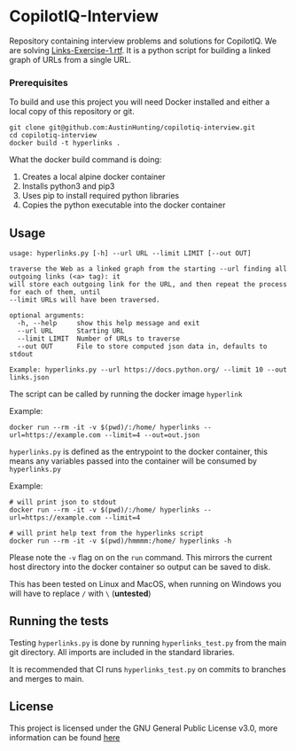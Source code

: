 # CopilotIQ-Interview

Repository containing interview problems and solutions for CopilotIQ.
We are solving [Links-Exercise-1.rtf](./Links-Exercise-1.rtf). It is a python script for building a linked graph of URLs from a single URL.

### Prerequisites

To build and use this project you will need Docker installed and either a local copy of this repository or git.

```
git clone git@github.com:AustinHunting/copilotiq-interview.git
cd copilotiq-interview
docker build -t hyperlinks .
```

What the docker build command is doing:
1. Creates a local alpine docker container
1. Installs python3 and pip3
1. Uses pip to install required python libraries
1. Copies the python executable into the docker container

## Usage

```
usage: hyperlinks.py [-h] --url URL --limit LIMIT [--out OUT]

traverse the Web as a linked graph from the starting --url finding all outgoing links (<a> tag): it
will store each outgoing link for the URL, and then repeat the process for each of them, until
--limit URLs will have been traversed.

optional arguments:
  -h, --help     show this help message and exit
  --url URL      Starting URL
  --limit LIMIT  Number of URLs to traverse
  --out OUT      File to store computed json data in, defaults to stdout

Example: hyperlinks.py --url https://docs.python.org/ --limit 10 --out links.json
```

The script can be called by running the docker image `hyperlink`

Example:

```
docker run --rm -it -v $(pwd)/:/home/ hyperlinks --url=https://example.com --limit=4 --out=out.json
```

`hyperlinks.py` is defined as the entrypoint to the docker container, this means any variables passed into the container will be consumed by `hyperlinks.py`

Example:

```
# will print json to stdout
docker run --rm -it -v $(pwd)/:/home/ hyperlinks --url=https://example.com --limit=4

# will print help text from the hyperlinks script
docker run --rm -it -v $(pwd)/hmmmm:/home/ hyperlinks -h
```

Please note the `-v` flag on on the `run` command. This mirrors the current host directory into the docker container so output can be saved to disk.

This has been tested on Linux and MacOS, when running on Windows you will have to replace `/` with `\` (**untested**)

## Running the tests

Testing `hyperlinks.py` is done by running `hyperlinks_test.py` from the main git directory. All imports are included in the standard libraries.

It is recommended that CI runs `hyperlinks_test.py` on commits to branches and merges to main.

## License

This project is licensed under the GNU General Public License v3.0, more information can be found [here](https://www.gnu.org/licenses/gpl-3.0.en.html)
